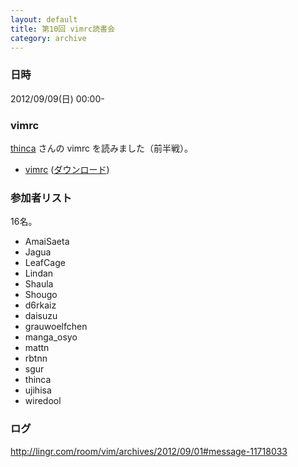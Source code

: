 ```yaml
---
layout: default
title: 第10回 vimrc読書会
category: archive
---
```


### 日時
2012/09/09(日) 00:00-

### vimrc
[thinca](https://github.com/thinca) さんの vimrc を読みました（前半戦）。

- [vimrc](https://gist.github.com/3666285) ([ダウンロード](https://raw.github.com/gist/3666285/84069c169c6c683ed89212ed048323c5c116bef1/vimrc))

### 参加者リスト

16名。

- AmaiSaeta
- Jagua
- LeafCage
- Lindan
- Shaula
- Shougo
- d6rkaiz
- daisuzu
- grauwoelfchen
- manga_osyo
- mattn
- rbtnn
- sgur
- thinca
- ujihisa
- wiredool


### ログ
<http://lingr.com/room/vim/archives/2012/09/01#message-11718033>

